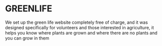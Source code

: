 # GREENLIFE
We set up the green life website completely free of charge, and it was designed specifically for volunteers and those interested in agriculture, it helps you know where plants are grown and where there are no plants and you can grow in them

